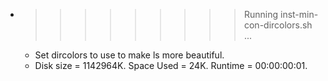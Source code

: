 * >>>>>>>>> Running inst-min-con-dircolors.sh ...
  * Set dircolors to use  to make ls more beautiful.
  * Disk size = 1142964K. Space Used = 24K. Runtime = 00:00:00:01.

